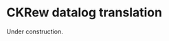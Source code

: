 CKRew datalog translation
===

Under construction.

<!-- [processo di CKRew con disegno] -->

<!-- [Tipi di regole (con ref a Krotsch)] -->

<!-- [Translation process] -->
